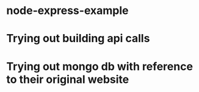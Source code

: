 # node-express-example

# Trying out building api calls


# Trying out mongo db with reference to their original website
